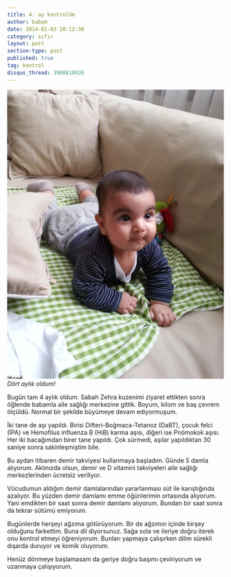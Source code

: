 ```yaml
---
title: 4. ay kontrolüm
author: babam
date: 2014-01-03 20:12:30
category: sıfır
layout: post
section-type: post
published: true
tag: kontrol
disqus_thread: 3900810926
---
```


![Dört aylık oldum!](/img/posts/dortay.jpg)
*Dört aylık oldum!*

Bugün tam 4 aylık oldum. Sabah Zehra kuzenimi ziyaret ettikten sonra öğlende babamla aile sağlığı merkezine gittik. Boyum, kilom ve baş çevrem ölçüldü. Normal bir şekilde büyümeye devam ediyormuşum.

İki tane de aşı yapıldı. Birisi Difteri-Boğmaca-Tetanoz (DaBT), çocuk felci (İPA) ve Hemofilus influenza B (HiB) karma aşısı, diğeri ise Pnömokok aşısı. Her iki bacağımdan birer tane yapıldı. Çok sürmedi, aşılar yapıldıktan 30 saniye sonra sakinleşmiştim bile.

Bu aydan itibaren demir takviyesi kullanmaya başladım. Günde 5 damla alıyorum. Aklınızda olsun, demir ve D vitamini takviyeleri aile sağlığı merkezlerinden ücretsiz veriliyor.

Vücudumun aldığım demir damlalarından yararlanması süt ile karıştığında azalıyor. Bu yüzden demir damlamı emme öğünlerimin ortasında alıyorum. Yani emdikten bir saat sonra demir damlamı alıyorum. Bundan bir saat sonra da tekrar sütümü emiyorum.

Bugünlerde herşeyi ağzıma götürüyorum. Bir de ağzımın içinde birşey olduğunu farkettim. Buna dil diyorsunuz. Sağa sola ve ileriye doğru iterek onu kontrol etmeyi öğreniyorum. Bunları yapmaya çalışırken dilim sürekli dışarda duruyor ve komik oluyorum.

Henüz dönmeye başlamasam da geriye doğru başımı çeviriyorum ve uzanmaya çalışıyorum.
